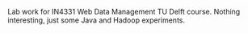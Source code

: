 Lab work for IN4331 Web Data Management TU Delft course. Nothing interesting, just some Java and Hadoop experiments.
